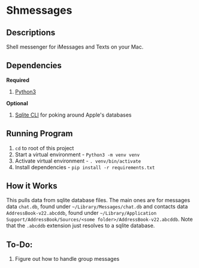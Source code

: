 # Shmessages

## Descriptions
Shell messenger for iMessages and Texts on your Mac.

## Dependencies
**Required**
1. [Python3](https://www.python.org/downloads/macos/)

**Optional**
1. [Sqlite CLI](https://formulae.brew.sh/formula/sqlite) for poking around Apple's databases

## Running Program
1. `cd` to root of this project
2. Start a virtual environment - `Python3 -m venv venv`
3. Activate virtual environment - `. venv/bin/activate`
4. Install dependencies - `pip install -r requirements.txt`

## How it Works
This pulls data from sqlite database files. The main ones are for messages data `chat.db`, found under `~/Library/Messages/chat.db` and contacts data `AddressBook-v22.abcddb`, found under `~/Library/Application Support/AddressBook/Sources/<some folder>/AddressBook-v22.abcddb`. Note that the `.abcddb` extension just resolves to a sqlite database.

## To-Do:
1. Figure out how to handle group messages